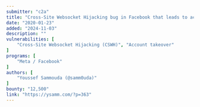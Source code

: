 ```yaml
---
submitter: "c2a"
title: "Cross-Site Websocket Hijacking bug in Facebook that leads to account takeover"
date: "2020-01-23"
added: "2024-11-03"
description: ""
vulnerabilities: [
    "Cross-Site Websocket Hijacking (CSWH)", "Account takeover"
]
programs: [
    "Meta / Facebook"
]
authors: [
    "Youssef Sammouda (@samm0uda)"
]
bounty: "12,500"
link: "https://ysamm.com/?p=363"
---
```




